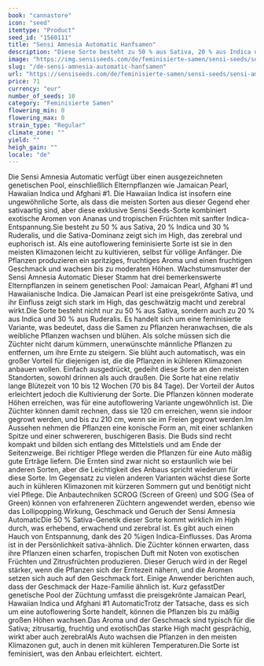 ```yaml
---
book: "cannastore"
icon: "seed"
itemtype: "Product"
seed_id: "1560111"
title: "Sensi Amnesia Automatic Hanfsamen"
description: "Diese Sorte besteht zu 50 % aus Sativa, 20 % aus Indica und 30 % aus Ruderalis. Moderate Höhen, fruchtiges Aroma. High fröhlich, aufbauend und zerebral."
image: "https://img.sensiseeds.com/de/feminisierte-samen/sensi-seeds/sensi-amnesia-automatic-image.png"
slug: "/de-sensi-amnesia-automatic-hanfsamen"
url: "https://sensiseeds.com/de/feminisierte-samen/sensi-seeds/sensi-amnesia-automatic?a_aid=cannastore"
price: 71
currency: "eur"
number_of_seeds: 10
category: "Feminisierte Samen"
flowering_min: 0
flowering_max: 0
strain_type: "Regular"
climate_zone: ""
yield: ""
heigh_gain: ""
locale: "de"
---
```

Die Sensi Amnesia Automatic verfügt über einen ausgezeichneten genetischen Pool, einschließlich Elternpflanzen wie Jamaican Pearl, Hawaiian Indica und Afghani #1. Die Hawaiian Indica ist insofern eine ungewöhnliche Sorte, als dass die meisten Sorten aus dieser Gegend eher sativaartig sind, aber diese exklusive Sensi Seeds-Sorte kombiniert exotische Aromen von Ananas und tropischen Früchten mit sanfter Indica-Entspannung.Sie besteht zu 50 % aus Sativa, 20 % Indica und 30 % Ruderalis, und die Sativa-Dominanz zeigt sich im High, das zerebral und euphorisch ist. Als eine autoflowering feminisierte Sorte ist sie in den meisten Klimazonen leicht zu kultivieren, selbst für völlige Anfänger. Die Pflanzen produzieren ein spritziges, fruchtiges Aroma und einen fruchtigen Geschmack und wachsen bis zu moderaten Höhen. Wachstumsmuster der Sensi Amnesia Automatic Dieser Stamm hat drei bemerkenswerte Elternpflanzen in seinem genetischen Pool: Jamaican Pearl, Afghani #1 und Hawaiianische Indica. Die Jamaican Pearl ist eine preisgekrönte Sativa, und ihr Einfluss zeigt sich stark im High, das geschwätzig macht und zerebral wirkt.Die Sorte besteht nicht nur zu 50 % aus Sativa, sondern auch zu 20 % aus Indica und 30 % aus Ruderalis. Es handelt sich um eine feminisierte Variante, was bedeutet, dass die Samen zu Pflanzen heranwachsen, die als weibliche Pflanzen wachsen und blühen. Als solche müssen sich die Züchter nicht darum kümmern, unerwünschte männliche Pflanzen zu entfernen, um ihre Ernte zu steigern. Sie blüht auch automatisch, was ein großer Vorteil für diejenigen ist, die die Pflanzen in kühleren Klimazonen anbauen wollen. Einfach ausgedrückt, gedeiht diese Sorte an den meisten Standorten, sowohl drinnen als auch draußen. Die Sorte hat eine relativ lange Blütezeit von 10 bis 12 Wochen (70 bis 84 Tage). Der Vorteil der Autos erleichtert jedoch die Kultivierung der Sorte. Die Pflanzen können moderate Höhen erreichen, was für eine autoflowering Variante ungewöhnlich ist. Die Züchter können damit rechnen, dass sie 120 cm erreichen, wenn sie indoor gegrowt werden, und bis zu 210 cm, wenn sie im Freien gegrowt werden.Im Aussehen nehmen die Pflanzen eine konische Form an, mit einer schlanken Spitze und einer schwereren, buschigeren Basis. Die Buds sind recht kompakt und bilden sich entlang des Mittelstiels und am Ende der Seitenzweige. Bei richtiger Pflege werden die Pflanzen für eine Auto mäßig gute Erträge liefern. Die Ernten sind zwar nicht so erstaunlich wie bei anderen Sorten, aber die Leichtigkeit des Anbaus spricht wiederum für diese Sorte. Im Gegensatz zu vielen anderen Varianten wächst diese Sorte auch in kühleren Klimazonen mit kürzeren Sommern gut und benötigt nicht viel Pflege. Die Anbautechniken SCROG (Screen of Green) und SOG (Sea of Green) können von erfahreneren Züchtern angewendet werden, ebenso wie das Lollipopping.Wirkung, Geschmack und Geruch der Sensi Amnesia AutomaticDie 50 % Sativa-Genetik dieser Sorte kommt wirklich im High durch, was erhebend, erwachend und zerebral ist. Es gibt auch einen Hauch von Entspannung, dank des 20 %igen Indica-Einflusses. Das Aroma ist in der Persönlichkeit sativa-ähnlich. Die Züchter können erwarten, dass ihre Pflanzen einen scharfen, tropischen Duft mit Noten von exotischen Früchten und Zitrusfrüchten produzieren. Dieser Geruch wird in der Regel stärker, wenn die Pflanzen sich der Erntezeit nähern, und die Aromen setzen sich auch auf den Geschmack fort. Einige Anwender berichten auch, dass der Geschmack der Haze-Familie ähnlich ist. Kurz gefasstDer genetische Pool der Züchtung umfasst die preisgekrönte Jamaican Pearl, Hawaiian Indica und Afghani #1 AutomaticTrotz der Tatsache, dass es sich um eine autoflowering Sorte handelt, können die Pflanzen bis zu mäßig großen Höhen wachsen.Das Aroma und der Geschmack sind typisch für die Sativa; zitrusartig, fruchtig und exotischDas starke High macht gesprächig, wirkt aber auch zerebralAls Auto wachsen die Pflanzen in den meisten Klimazonen gut, auch in denen mit kühleren Temperaturen.Die Sorte ist feminisiert, was den Anbau erleichtert.
eichtert.
